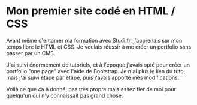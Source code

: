 # Mon premier site codé en HTML / CSS

Avant même d'entamer ma formation avec Studi.fr, j'apprenais sur mon temps libre le HTML et CSS. Je voulais réussir à me créer un portfolio sans passer par un CMS.

J'ai suivi énormément de tutoriels, et à l'époque j'avais opté pour créer un portfolio "one page" avec l'aide de Bootstrap. Je n'ai plus le lien du tuto, mais j'ai suivi étape par étape, puis j'avais apporté mes modifications.

Voilà ce que ça à donné, pas très propre mais assez fier de moi pour quelqu'un qui n'y connaissait pas grand chose.
